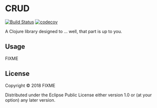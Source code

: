 # CRUD

[![Build Status](https://travis-ci.com/ggeoffrey/crud.svg?branch=master)](https://travis-ci.com/ggeoffrey/crud)
[![codecov](https://codecov.io/gh/ggeoffrey/crud/branch/master/graph/badge.svg)](https://codecov.io/gh/ggeoffrey/crud)

A Clojure library designed to ... well, that part is up to you.

## Usage

FIXME

## License

Copyright © 2018 FIXME

Distributed under the Eclipse Public License either version 1.0 or (at
your option) any later version.
